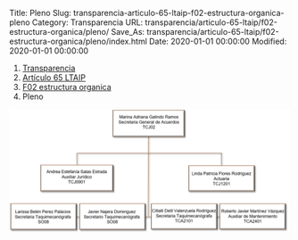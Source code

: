 Title: Pleno
Slug: transparencia-articulo-65-ltaip-f02-estructura-organica-pleno
Category: Transparencia
URL: transparencia/articulo-65-ltaip/f02-estructura-organica/pleno/
Save_As: transparencia/articulo-65-ltaip/f02-estructura-organica/pleno/index.html
Date: 2020-01-01 00:00:00
Modified: 2020-01-01 00:00:00


<nav aria-label="breadcrumb">
<ol class="breadcrumb">
<li class="breadcrumb-item"><a href="../../../">Transparencia</a></li>
<li class="breadcrumb-item"><a href="../../">Artículo 65 LTAIP</a></li>
<li class="breadcrumb-item"><a href="../">F02 estructura organica</a></li>
<li class="breadcrumb-item active" aria-current="page">Pleno</li>
</ol>
</nav>



<img class="img-fluid" src="Pleno.png" alt="Pleno del Tribunal Superior de Justicia del Estado">
<!--stackedit_data:
eyJoaXN0b3J5IjpbLTE0MDA4NTkyMTVdfQ==
-->